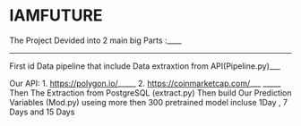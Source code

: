 # IAMFUTURE
The Project Devided into 2 main big Parts :____
____
First id Data pipeline that include Data extraxtion from API(Pipeline.py)___

Our API: 1. https://polygon.io/_____
         2. https://coinmarketcap.com/___
         _____
Then The Extraction from PostgreSQL (extract.py) Then build Our Prediction Variables (Mod.py) useing more then 300 pretrained model incluse 1Day , 7 Days and 15 Days



